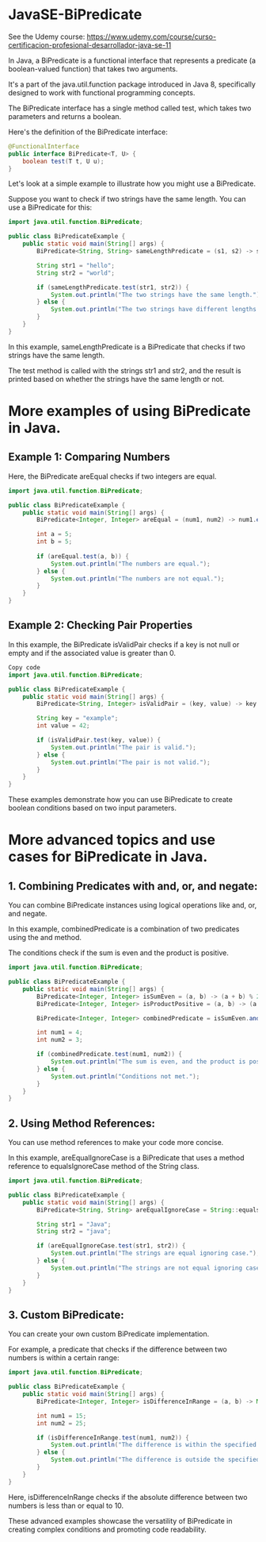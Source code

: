 # JavaSE-BiPredicate

See the Udemy course: https://www.udemy.com/course/curso-certificacion-profesional-desarrollador-java-se-11

In Java, a BiPredicate is a functional interface that represents a predicate (a boolean-valued function) that takes two arguments.

It's a part of the java.util.function package introduced in Java 8, specifically designed to work with functional programming concepts.

The BiPredicate interface has a single method called test, which takes two parameters and returns a boolean. 

Here's the definition of the BiPredicate interface:

```java
@FunctionalInterface
public interface BiPredicate<T, U> {
    boolean test(T t, U u);
}
```

Let's look at a simple example to illustrate how you might use a BiPredicate. 

Suppose you want to check if two strings have the same length. You can use a BiPredicate for this:

```java
import java.util.function.BiPredicate;

public class BiPredicateExample {
    public static void main(String[] args) {
        BiPredicate<String, String> sameLengthPredicate = (s1, s2) -> s1.length() == s2.length();

        String str1 = "hello";
        String str2 = "world";

        if (sameLengthPredicate.test(str1, str2)) {
            System.out.println("The two strings have the same length.");
        } else {
            System.out.println("The two strings have different lengths.");
        }
    }
}
```

In this example, sameLengthPredicate is a BiPredicate that checks if two strings have the same length. 

The test method is called with the strings str1 and str2, and the result is printed based on whether the strings have the same length or not.

# More examples of using BiPredicate in Java.

## Example 1: Comparing Numbers

Here, the BiPredicate areEqual checks if two integers are equal.

```java
import java.util.function.BiPredicate;

public class BiPredicateExample {
    public static void main(String[] args) {
        BiPredicate<Integer, Integer> areEqual = (num1, num2) -> num1.equals(num2);

        int a = 5;
        int b = 5;
        
        if (areEqual.test(a, b)) {
            System.out.println("The numbers are equal.");
        } else {
            System.out.println("The numbers are not equal.");
        }
    }
}
```

## Example 2: Checking Pair Properties

In this example, the BiPredicate isValidPair checks if a key is not null or empty and if the associated value is greater than 0.

```java
Copy code
import java.util.function.BiPredicate;

public class BiPredicateExample {
    public static void main(String[] args) {
        BiPredicate<String, Integer> isValidPair = (key, value) -> key != null && value != null && !key.isEmpty() && value > 0;

        String key = "example";
        int value = 42;

        if (isValidPair.test(key, value)) {
            System.out.println("The pair is valid.");
        } else {
            System.out.println("The pair is not valid.");
        }
    }
}
```

These examples demonstrate how you can use BiPredicate to create boolean conditions based on two input parameters.

# More advanced topics and use cases for BiPredicate in Java.

## 1. Combining Predicates with and, or, and negate:

You can combine BiPredicate instances using logical operations like and, or, and negate. 

In this example, combinedPredicate is a combination of two predicates using the and method. 

The conditions check if the sum is even and the product is positive.

```java
import java.util.function.BiPredicate;

public class BiPredicateExample {
    public static void main(String[] args) {
        BiPredicate<Integer, Integer> isSumEven = (a, b) -> (a + b) % 2 == 0;
        BiPredicate<Integer, Integer> isProductPositive = (a, b) -> (a * b) > 0;

        BiPredicate<Integer, Integer> combinedPredicate = isSumEven.and(isProductPositive);

        int num1 = 4;
        int num2 = 3;

        if (combinedPredicate.test(num1, num2)) {
            System.out.println("The sum is even, and the product is positive.");
        } else {
            System.out.println("Conditions not met.");
        }
    }
}
```

## 2. Using Method References:

You can use method references to make your code more concise. 

In this example, areEqualIgnoreCase is a BiPredicate that uses a method reference to equalsIgnoreCase method of the String class.

```java
import java.util.function.BiPredicate;

public class BiPredicateExample {
    public static void main(String[] args) {
        BiPredicate<String, String> areEqualIgnoreCase = String::equalsIgnoreCase;

        String str1 = "Java";
        String str2 = "java";

        if (areEqualIgnoreCase.test(str1, str2)) {
            System.out.println("The strings are equal ignoring case.");
        } else {
            System.out.println("The strings are not equal ignoring case.");
        }
    }
}
```

## 3. Custom BiPredicate:
You can create your own custom BiPredicate implementation. 

For example, a predicate that checks if the difference between two numbers is within a certain range:

```java
import java.util.function.BiPredicate;

public class BiPredicateExample {
    public static void main(String[] args) {
        BiPredicate<Integer, Integer> isDifferenceInRange = (a, b) -> Math.abs(a - b) <= 10;

        int num1 = 15;
        int num2 = 25;

        if (isDifferenceInRange.test(num1, num2)) {
            System.out.println("The difference is within the specified range.");
        } else {
            System.out.println("The difference is outside the specified range.");
        }
    }
}
```

Here, isDifferenceInRange checks if the absolute difference between two numbers is less than or equal to 10.

These advanced examples showcase the versatility of BiPredicate in creating complex conditions and promoting code readability.

